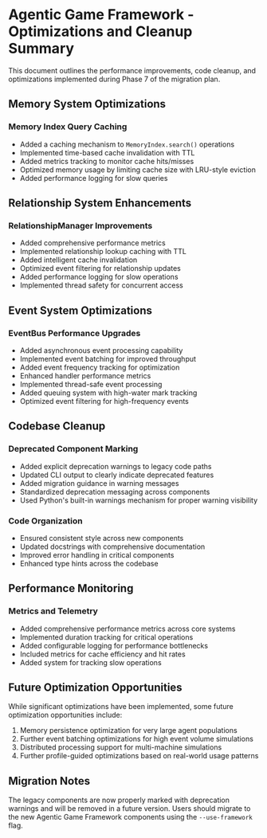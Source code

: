 # Agentic Game Framework - Optimizations and Cleanup Summary

This document outlines the performance improvements, code cleanup, and optimizations implemented during Phase 7 of the migration plan.

## Memory System Optimizations

### Memory Index Query Caching
- Added a caching mechanism to `MemoryIndex.search()` operations
- Implemented time-based cache invalidation with TTL
- Added metrics tracking to monitor cache hits/misses
- Optimized memory usage by limiting cache size with LRU-style eviction
- Added performance logging for slow queries

## Relationship System Enhancements

### RelationshipManager Improvements
- Added comprehensive performance metrics
- Implemented relationship lookup caching with TTL
- Added intelligent cache invalidation
- Optimized event filtering for relationship updates
- Added performance logging for slow operations
- Implemented thread safety for concurrent access

## Event System Optimizations

### EventBus Performance Upgrades
- Added asynchronous event processing capability
- Implemented event batching for improved throughput
- Added event frequency tracking for optimization
- Enhanced handler performance metrics
- Implemented thread-safe event processing
- Added queuing system with high-water mark tracking
- Optimized event filtering for high-frequency events

## Codebase Cleanup

### Deprecated Component Marking
- Added explicit deprecation warnings to legacy code paths
- Updated CLI output to clearly indicate deprecated features
- Added migration guidance in warning messages
- Standardized deprecation messaging across components
- Used Python's built-in warnings mechanism for proper warning visibility

### Code Organization
- Ensured consistent style across new components
- Updated docstrings with comprehensive documentation
- Improved error handling in critical components
- Enhanced type hints across the codebase

## Performance Monitoring

### Metrics and Telemetry
- Added comprehensive performance metrics across core systems
- Implemented duration tracking for critical operations
- Added configurable logging for performance bottlenecks
- Included metrics for cache efficiency and hit rates
- Added system for tracking slow operations

## Future Optimization Opportunities

While significant optimizations have been implemented, some future optimization opportunities include:

1. Memory persistence optimization for very large agent populations
2. Further event batching optimizations for high event volume simulations
3. Distributed processing support for multi-machine simulations
4. Further profile-guided optimizations based on real-world usage patterns

## Migration Notes

The legacy components are now properly marked with deprecation warnings and will be removed in a future version. Users should migrate to the new Agentic Game Framework components using the `--use-framework` flag.